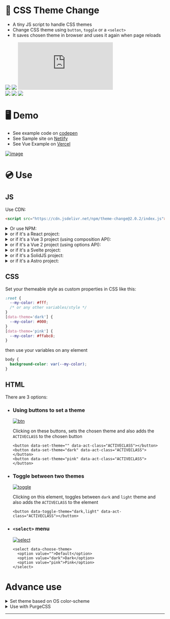 # 🎨 CSS Theme Change

- A tiny JS script to handle CSS themes
- Change CSS theme using `button`, `toggle` or a `<select>`
- It saves chosen theme in browser and uses it again when page reloads

[![][build]][build-url] [![][install-size]][install-size-url] [![][js]][js-url]  
[![][npm]][npm-url] [![][dl]][npm-url] [![][commit]][gh-url]

# 🖥 Demo

- See example code on [codepen](https://codepen.io/saadeghi/pen/OJypbNM)
- See Sample site on [Netlify](https://css-theme-changer.netlify.app/)
- See Vue Example on [Vercel](https://vue-3-theme.vercel.app)

[![image](https://user-images.githubusercontent.com/7342023/80218042-e3c67e00-8655-11ea-94e8-925d0dcbfd57.gif)](#)

# 💿 Use

## JS

Use CDN:

```html
<script src="https://cdn.jsdelivr.net/npm/theme-change@2.0.2/index.js"></script>
```

<details>
<summary>
  Or use NPM: 
</summary>

Install: `npm i theme-change --save` and use it in your js file:

```js
import { themeChange } from 'theme-change'
themeChange()
```

</details>
<details>
<summary>
  or if it's a React project: 
</summary>

Install: `npm i theme-change --save` and use it in your js file:

```js
import { useEffect } from 'react'
import { themeChange } from 'theme-change'

useEffect(() => {
  themeChange(false)
  // 👆 false parameter is required for react project
}, [])
```

</details>
<details>
<summary>
  or if it's a Vue 3 project (using composition API): 
</summary>

Install: `npm i theme-change --save` and use it in your js file:

```js
import { onMounted } from 'vue'
import { themeChange } from 'theme-change'

export default {
  setup() {
    onMounted(() => {
      themeChange(false)
    })
  },
}
```

</details>
<details>
<summary>
  or if it's a Vue 2 project (using options API): 
</summary>

Install: `npm i theme-change --save` and use it in your js file:

```js
import { themeChange } from 'theme-change'

export default {
  mounted: function () {
    themeChange(false)
  },
}
```

</details>
<details>
<summary>
  or if it's a Svelte project: 
</summary>

Install: `npm i theme-change --save` and use it in your svelte component that uses one theme-change attributes:

```js
import { onMount } from 'svelte'
import { themeChange } from 'theme-change'

// NOTE: the element that is using one of the theme attributes must be in the DOM on mount
onMount(() => {
  themeChange(false)
  // 👆 false parameter is required for svelte
})
```

</details>
<details>
<summary>
  or if it's a SolidJS project: 
</summary>

Install: `npm i theme-change --save` and use it in your js/jsx/tsx file:

```js
import { onMount } from 'solid-js'
import { themeChange } from 'theme-change'
onMount(async () => {
  themeChange();
})
```


</details>
<details>
<summary>
  or if it's a Astro project: 
</summary>

Install: `npm i theme-change --save` and use it in your .astro file(s):

Astro is a bit tricky because of how is rendering html page as a MPA (Multiple Pages Application)
Astro projects are therefore subject to [FART](https://css-tricks.com/flash-of-inaccurate-color-theme-fart/) problem. To prevent this we will use the [is:inline](https://docs.astro.build/en/reference/directives-reference/#isinline) astro directive.

If you want to apply themes on a single [astro page](https://docs.astro.build/en/core-concepts/astro-pages/) (remember Astro is an MPA framework) :

`src/pages/mypage.astro`

```js
---
---

<html lang="en">
  <head>
  <script is:inline>
      // ☝️ This script prevent the FART effect.
      if (localStorage.getItem("theme") === null) {
        document.documentElement.setAttribute("data-theme", "light");
      } else
      document.documentElement.setAttribute("data-theme",localStorage.getItem("theme"));
      // "theme" LocalStorage value is set by the package to remember user preference.
      // The value is checked and applyed before rendering anything.
  </script>
  <script>
      import { themeChange } from "theme-change";
      themeChange();
       // 👆 you could import the CDN directly instead of these two lines
    </script>
    <title>My crazy credit page</title>
  </head>
  <body>
    <h1>Welcome to my credit page!</h1>
  </body>
</html>
```

If you want to apply themes to all your [astro pages](https://docs.astro.build/en/core-concepts/astro-pages/), you need to execute both scripts in a Astro [layout](https://docs.astro.build/en/core-concepts/layouts/#sample-layout), it would need to wrap all your astro pages like so:

`src/layouts/MyCrazyLayout.astro`

```html
---
---

<html lang="en">
  <head>
    <script is:inline>
      // ☝️ This script prevent the FART effect.
      if (localStorage.getItem("theme") === null) {
        document.documentElement.setAttribute("data-theme", "light");
      } else
        document.documentElement.setAttribute(
          "data-theme",
          localStorage.getItem("theme")
        );
      // "theme" LocalStorage value is set by the package to remember user preference.
      // The value is checked and applyed before rendering anything.
    </script>
    <script>
      import { themeChange } from 'theme-change';
      themeChange();
      // 👆 you could import the CDN directly instead of these two lines
    </script>
    <meta charset="utf-8" />
    <title>My Cool Astro Layout Wraping All My Pages</title>
    <meta name="viewport" content="width=device-width, initial-scale=1" />
  </head>
  <body>
    <nav>
      <a href="#">Home</a>
      <a href="#">Posts</a>
      <a href="#">Contact</a>
    </nav>
    <article>
      <slot />
      <!-- your content from src/pages/index.astro is injected here -->
    </article>
  </body>
</html>
```

`src/pages/index.astro`

```js
---
import MyCrazyLayout from '../layouts/MyCrazyLayout.astro';
---
<MySiteLayout>
  <p>My page content, wrapped in a layout!</p>
</MySiteLayout>
```

</details>

## CSS

Set your themeable style as custom properties in CSS like this:

```css
:root {
  --my-color: #fff;
  /* or any other variables/style */
}
[data-theme='dark'] {
  --my-color: #000;
}
[data-theme='pink'] {
  --my-color: #ffabc8;
}
```

then use your variables on any element

```css
body {
  background-color: var(--my-color);
}
```

## HTML

There are 3 options:

- ### Using buttons to set a theme

  [![btn](https://user-images.githubusercontent.com/7342023/101527827-c0adcc00-39a3-11eb-9e41-24bfa91ea96c.gif)](#)

  Clicking on these buttons, sets the chosen theme and also adds the `ACTIVECLASS` to the chosen button

  ```
  <button data-set-theme="" data-act-class="ACTIVECLASS"></button>
  <button data-set-theme="dark" data-act-class="ACTIVECLASS"></button>
  <button data-set-theme="pink" data-act-class="ACTIVECLASS"></button>
  ```

- ### Toggle between two themes

  [![toggle](https://user-images.githubusercontent.com/7342023/101527821-bf7c9f00-39a3-11eb-822b-7751265a18a5.gif)](#)

  Clicking on this element, toggles between `dark` and `light` theme and also adds the `ACTIVECLASS` to the element

  ```
  <button data-toggle-theme="dark,light" data-act-class="ACTIVECLASS"></button>
  ```

- ### `<select>` menu

  [![select](https://user-images.githubusercontent.com/7342023/101527790-b4297380-39a3-11eb-9173-bc909549d160.gif)](#)

  ```
  <select data-choose-theme>
    <option value="">Default</option>
    <option value="dark">Dark</option>
    <option value="pink">Pink</option>
  </select>
  ```

# Advance use

<details>
<summary>
  Set theme based on OS color-scheme
</summary>

```css
@media (prefers-color-scheme: dark){
  :root{
    --my-color: #252b30;
  }
}
```

</details>

<details>
<summary>
  Use with PurgeCSS
</summary>

If you're using [Purge CSS](https://purgecss.com/), you might need to [safe list](https://purgecss.com/safelisting.html#in-the-css-directly) your CSS using the comments below because your secondary themes will be purged

- Safelist `[data-theme]` on postcss config

  ```js
  module.exports = {
    purge: {
      options: {
        safelist: [/data-theme$/],
      },
    },
  }
  ```

- Safelist inside CSS file

  ```css
  /*! purgecss start ignore */

  [data-theme='dark'] {
    --my-color: #252b30;
  }

  /*! purgecss end ignore */
  ```

</details>

---

[install-size]: https://badgen.net/bundlephobia/minzip/theme-change?label=bundle%20size&color=purple
[js]: https://badgen.net/badgesize/normal/https/unpkg.com/theme-change/index.js?label=file%20size&color=purple
[npm]: https://badgen.net/npm/v/theme-change?label=version&color=purple
[dl]: https://badgen.net/npm/dt/theme-change?icon=npm&color=purple
[commit]: https://badgen.net/github/last-commit/saadeghi/theme-change?icon=github&color=purple
[build]: https://badgen.net/github/checks/saadeghi/theme-change?label=build
[build-url]: https://github.com/saadeghi/theme-change/actions
[install-size-url]: https://bundlephobia.com/result?p=theme-change
[js-url]: https://unpkg.com/theme-change@latest/index.js
[npm-url]: https://www.npmjs.com/package/theme-change
[gh-url]: https://github.com/saadeghi/theme-change
